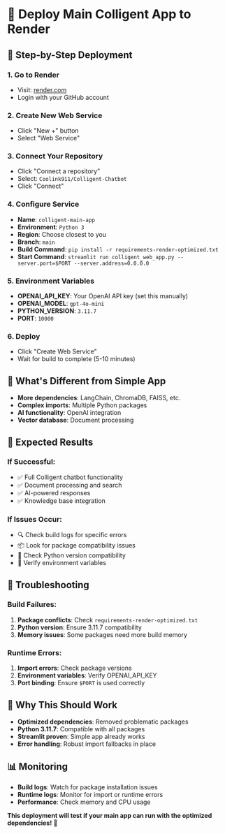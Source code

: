 # 🚀 Deploy Main Colligent App to Render

## 📱 **Step-by-Step Deployment**

### 1. **Go to Render**
- Visit: [render.com](https://render.com)
- Login with your GitHub account

### 2. **Create New Web Service**
- Click "New +" button
- Select "Web Service"

### 3. **Connect Your Repository**
- Click "Connect a repository"
- Select: `Coolink911/Colligent-Chatbot`
- Click "Connect"

### 4. **Configure Service**
- **Name**: `colligent-main-app`
- **Environment**: `Python 3`
- **Region**: Choose closest to you
- **Branch**: `main`
- **Build Command**: `pip install -r requirements-render-optimized.txt`
- **Start Command**: `streamlit run colligent_web_app.py --server.port=$PORT --server.address=0.0.0.0`

### 5. **Environment Variables**
- **OPENAI_API_KEY**: Your OpenAI API key (set this manually)
- **OPENAI_MODEL**: `gpt-4o-mini`
- **PYTHON_VERSION**: `3.11.7`
- **PORT**: `10000`

### 6. **Deploy**
- Click "Create Web Service"
- Wait for build to complete (5-10 minutes)

## 🔧 **What's Different from Simple App**

- **More dependencies**: LangChain, ChromaDB, FAISS, etc.
- **Complex imports**: Multiple Python packages
- **AI functionality**: OpenAI integration
- **Vector database**: Document processing

## 🎯 **Expected Results**

### **If Successful:**
- ✅ Full Colligent chatbot functionality
- ✅ Document processing and search
- ✅ AI-powered responses
- ✅ Knowledge base integration

### **If Issues Occur:**
- 🔍 Check build logs for specific errors
- 📦 Look for package compatibility issues
- 🐍 Check Python version compatibility
- 🔑 Verify environment variables

## 🚨 **Troubleshooting**

### **Build Failures:**
1. **Package conflicts**: Check `requirements-render-optimized.txt`
2. **Python version**: Ensure 3.11.7 compatibility
3. **Memory issues**: Some packages need more build memory

### **Runtime Errors:**
1. **Import errors**: Check package versions
2. **Environment variables**: Verify OPENAI_API_KEY
3. **Port binding**: Ensure `$PORT` is used correctly

## 🌟 **Why This Should Work**

- **Optimized dependencies**: Removed problematic packages
- **Python 3.11.7**: Compatible with all packages
- **Streamlit proven**: Simple app already works
- **Error handling**: Robust import fallbacks in place

## 📊 **Monitoring**

- **Build logs**: Watch for package installation issues
- **Runtime logs**: Monitor for import or runtime errors
- **Performance**: Check memory and CPU usage

**This deployment will test if your main app can run with the optimized dependencies!** 🎯
